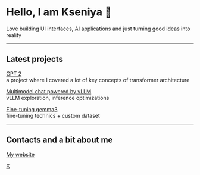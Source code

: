# Hello, I am Kseniya 👋

Love building UI interfaces, AI applications and just turning good ideas into reality

---

## Latest projects
  
[GPT 2](https://github.com/KsuParkhamchuk/GPT-2)  
a project where I covered a lot of key concepts of transformer architecture

[Multimodel chat powered by vLLM](https://github.com/KsuParkhamchuk/vllm-mm-chat-comparison)  
vLLM exploration, inference optimizations

[Fine-tuning gemma3](https://github.com/KsuParkhamchuk/gemma3-sft)  
fine-tuning technics + custom dataset

---

## Contacts and a bit about me
  
[My website](https://kseniyaparkhamchuk.com/whoami)

[X](https://x.com/xena_pk)
